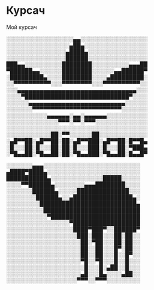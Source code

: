 # Курсач
Мой курсач

░░░░░░░░░░░░░░░░░░▄▄░░░░░░░░░░░░░░░░░░  
░░░░░░░░░░░░░░░░░▄██▄░░░░░░░░░░░░░░░░░  
░░░░░░░░░░░░░░░░▄████▄░░░░░░░░░░░░░░░░  
░░░░░░░░░░░░░░░░██████░░░░░░░░░░░░░░░░  
███▄▄░░░░░░░░░░████████░░░░░░░░░░▄▄▄██  
▀██████▄▄░░░░░░████████░░░░░░▄▄██████▀  
░█████████▄░░░░████████░░░░▄█████████░  
░░▀▀▀▀▀▀▀▀▀▀░░░▀▀▀▀▀▀▀▀░░░▀▀▀▀▀▀▀▀▀▀░░  
░░░▄▄▄▄▄▄▄▄▄▄▄▄▄▄▄▄▄▄▄▄▄▄▄▄▄▄▄▄▄▄▄▄░░░  
░░░░▀████████████████████████████▀░░░░  
░░░░░░▄▄▄▄▄▄▄▄▄▄▄▄▄▄▄▄▄▄▄▄▄▄▄▄▄▄░░░░░░  
░░░░░░░▀▀▀▀▀▀▀▀▀▀▀▀▀▀▀▀▀▀▀▀▀▀▀▀░░░░░░░  
░░░░░░░░░░░▄▄▄▄▄▄░▄▄░▄▄▄▄▄▄░░░░░░░░░░░  
░░░░░░░░░░░░░░▀▀▀░▀▀░▀▀▀░░░░░░░░░░░░░░  
░░░░░░░░░░░░░░░░░░░░░░░░░░░░░░░░░░░░░░  
░░░░░░░░░░░░██░▀▀░░░░░░██░░░░░░░░░░░░░  
░▄█▀▀██░▄█▀▀██░██░▄█▀▀███░▄█▀▀██░█▀▀█▄  
░█░░░██░█░░░██░██░█░░░███░█░░░██░▀███▄  
░▀█▄▄██░▀█▄▄██░██░▀█▄▄███░▀█▄▄██░█▄▄█▀  


░░░░░░░▄▄▄░░░░░░░░░░░░░░░░░░░░░░░░░░  
▄████▀████▄░░░░░░░░░░░░░░░░░░░░░░░░░  
███████████▄░░░░░░░░░░░░░░█████░░░░░  
░░░░▀▀██████▄░░░░░░░░▄▄▄████████░░░░  
░░░░░░░██████▄░░░░░██████████████░░░  
░░░░░░░░██████▄░░▄████████████████▄░  
░░░░░░░░░██████████████████████████▄  
░░░░░░░░░░██████████████████████████  
░░░░░░░░░░░▀████████████████████████  
░░░░░░░░░░░░░░░░░▀██████████████████  
░░░░░░░░░░░░░░░░░░████▀███▀░░██████▀  
░░░░░░░░░░░░░░░░░░░███░███░░░██░██░░  
░░░░░░░░░░░░░░░░░░░░██░▀██░░░██░██░░  
░░░░░░░░░░░░░░░░░░░░██░░██░░░█▀░██░░  
░░░░░░░░░░░░░░░░░░░░██░░██░░░█░░█▀░░  
░░░░░░░░░░░░░░░░░░░░▀█░░▀█░░░█░░█░░░  
░░░░░░░░░░░░░░░░░░░░░█░░░█░▄██░░█░░░  
░░░░░░░░░░░░░░░░░░░░▄█░░░█▄░░░░▄██░░  
░░░░░░░░░░░░░░░░░░░▀▀▀░░▀▀▀░░░░░░░░░  
